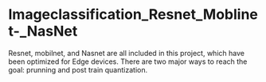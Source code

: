 # Imageclassification_Resnet_Moblinet-_NasNet
Resnet, mobilnet, and Nasnet are all included in this project, which have been optimized for Edge devices. There are two major ways to reach the goal: prunning and post train quantization.
